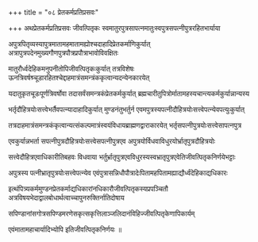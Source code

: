 +++
title = "०८ प्रेतकर्मप्रतिप्रसवः"

+++
अथप्रेतकर्मप्रतिप्रसवः जीवत्पितृकः स्वमातुरपुत्रसापत्‍नमातुःस्वपुत्रसपत्‍नीपुत्ररहितभार्याया

अपुत्रपितृव्यस्यापुत्रमातामहमातामह्योश्चदाहादिप्रेतकर्माणिकुर्यात् अत्रापुत्रपदेनमुख्यगौणपुत्रपौत्रप्रपौत्राभावोविवक्षितः

मातुरौर्ध्वदेहिकमनुपनीतोपिजीवत्पितृकःकुर्यात् तत्रविशेषः ऊनत्रिवर्षश्र्चूडारहितश्चेद्दाहमात्रंसमन्त्रंककृत्वान्यदन्येनकारयेत्

यदातुकृतचूडःपूर्णत्रिवर्षोवा तदासर्वंसमन्त्रकंप्रेतकर्मकुर्यात् ब्रह्मचारीतुपित्रोर्मातामहस्यचान्त्यकर्मकुर्यान्नान्यस्य

भर्तृदौहित्रयोःसत्त्वेभर्तैवपत्‍न्यादाहादिकुर्यात् मुण्डनंतुभर्तुर्न एवमपुत्रस्यपत्‍नीदौहित्रयोःसत्त्वेपत्‍न्येवपत्युःकुर्यात्

तत्रदाहमात्रंसमन्त्रकंकृत्वान्यत्संकल्पमात्रंस्वयंविधायब्राह्मणद्वाराकारयेत् भर्तृसपत्‍नीपुत्रयोःसत्त्वेसापत्‍नपुत्र

एवकुर्यान्नभर्ता सपत्‍नीपुत्रदौहित्रयोःसत्त्वेसपत्‍नीपुत्रएव अपुत्रयोर्विधवाविधुरयोर्भ्रातृपुत्रदौहित्रयोः

सत्त्वेदौहित्रएवाधिकारीतिबहवः विधवाया भर्तुर्भ्रातृपुत्रएवविधुरस्यस्वभ्रातृपुत्रएवेतिजीवत्पितृकनिर्णयेभट्टाः

अपुत्रस्य पत्‍नीभ्रातृपुत्रयोःसत्त्वेपत्‍न्येव एवंपुत्रासन्निधौपौत्रादेःपितामहपितामह्याद्यौर्ध्वंदेहिकाद्यधिकारः

इत्थंपित्र्यकर्ममुण्डनप्रेतकर्माद्यधिकारांनधिकारौजीवत्पितृकस्यप्रपञ्चितौ अत्रविषयभेदाद्वालबोधार्थत्वाच्चापुनरुक्तिर्नातिदोषाय

सपिण्डानांसगोत्रसपिण्डमरणेसकृत्सकृत्तिलाञ्जलिदानंविहिज्जीवत्पितृकेणापिकार्यम्

एवंमातामहाचार्यादिभ्योपि इतिजीवत्पितृकनिर्णयः ॥
